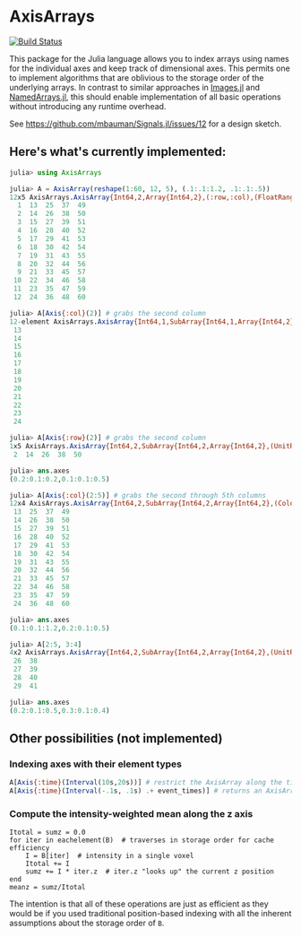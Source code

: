 # AxisArrays

[![Build Status](https://travis-ci.org/mbauman/AxisArrays.jl.svg?branch=master)](https://travis-ci.org/mbauman/AxisArrays.jl)

This package for the Julia language allows you to index arrays using names for the individual axes and keep track of dimensional axes.
This permits one to implement algorithms that are oblivious to the storage order of the underlying arrays.
In contrast to similar approaches in [Images.jl](https://github.com/timholy/Images.jl) and [NamedArrays.jl](https://github.com/davidavdav/NamedArrays),
this should enable implementation of all basic operations without introducing any runtime overhead.

See https://github.com/mbauman/Signals.jl/issues/12 for a design sketch.

## Here's what's currently implemented:

```julia
julia> using AxisArrays

julia> A = AxisArray(reshape(1:60, 12, 5), (.1:.1:1.2, .1:.1:.5))
12x5 AxisArrays.AxisArray{Int64,2,Array{Int64,2},(:row,:col),(FloatRange{Float64},FloatRange{Float64}),(Float64,Float64)}:
  1  13  25  37  49
  2  14  26  38  50
  3  15  27  39  51
  4  16  28  40  52
  5  17  29  41  53
  6  18  30  42  54
  7  19  31  43  55
  8  20  32  44  56
  9  21  33  45  57
 10  22  34  46  58
 11  23  35  47  59
 12  24  36  48  60

julia> A[Axis{:col}(2)] # grabs the second column
12-element AxisArrays.AxisArray{Int64,1,SubArray{Int64,1,Array{Int64,2},(Colon,Int64),2},(:row,),(FloatRange{Float64},),(Float64,)}:
 13
 14
 15
 16
 17
 18
 19
 20
 21
 22
 23
 24

julia> A[Axis{:row}(2)] # grabs the second column
1x5 AxisArrays.AxisArray{Int64,2,SubArray{Int64,2,Array{Int64,2},(UnitRange{Int64},Colon),2},(:row,:col),(FloatRange{Float64},FloatRange{Float64}),(Float64,Float64)}:
 2  14  26  38  50

julia> ans.axes
(0.2:0.1:0.2,0.1:0.1:0.5)

julia> A[Axis{:col}(2:5)] # grabs the second through 5th columns
12x4 AxisArrays.AxisArray{Int64,2,SubArray{Int64,2,Array{Int64,2},(Colon,UnitRange{Int64}),2},(:row,:col),(FloatRange{Float64},FloatRange{Float64}),(Float64,Float64)}:
 13  25  37  49
 14  26  38  50
 15  27  39  51
 16  28  40  52
 17  29  41  53
 18  30  42  54
 19  31  43  55
 20  32  44  56
 21  33  45  57
 22  34  46  58
 23  35  47  59
 24  36  48  60

julia> ans.axes
(0.1:0.1:1.2,0.2:0.1:0.5)

julia> A[2:5, 3:4]
4x2 AxisArrays.AxisArray{Int64,2,SubArray{Int64,2,Array{Int64,2},(UnitRange{Int64},UnitRange{Int64}),1},(:row,:col),(FloatRange{Float64},FloatRange{Float64}),(Float64,Float64)}:
 26  38
 27  39
 28  40
 29  41

julia> ans.axes
(0.2:0.1:0.5,0.3:0.1:0.4)
```

## Other possibilities (not implemented)

### Indexing axes with their element types
```julia
A[Axis{:time}(Interval(10s,20s))] # restrict the AxisArray along the time axis
A[Axis{:time}(Interval(-.1s, .1s) .+ event_times)] # returns an AxisArray with windowed repetions about event_times
```

### Compute the intensity-weighted mean along the z axis
```
Itotal = sumz = 0.0
for iter in eachelement(B)  # traverses in storage order for cache efficiency
    I = B[iter]  # intensity in a single voxel
    Itotal += I
    sumz += I * iter.z  # iter.z "looks up" the current z position
end
meanz = sumz/Itotal
```

The intention is that all of these operations are just as efficient as they would be if you used traditional position-based indexing with all the inherent assumptions about the storage order of `B`.
